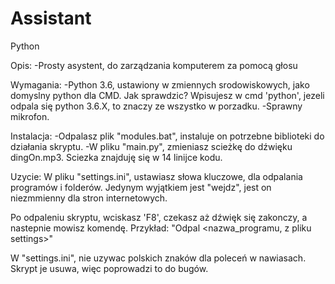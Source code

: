 # Assistant
Python

Opis:
-Prosty asystent, do zarządzania komputerem za pomocą głosu 

Wymagania:
-Python 3.6, ustawiony w zmiennych srodowiskowych, jako domyslny python dla CMD.
Jak sprawdzic? Wpisujesz w cmd 'python', jezeli odpala się python 3.6.X, to znaczy ze wszystko w porzadku.
-Sprawny mikrofon.

Instalacja:
-Odpalasz plik "modules.bat", instaluje on potrzebne biblioteki do działania skryptu.
-W pliku "main.py", zmieniasz scieżkę do dźwięku dingOn.mp3. Sciezka znajduję się w 14 linijce kodu.

Uzycie:
W pliku "settings.ini", ustawiasz słowa kluczowe, dla odpalania programów i folderów. Jedynym wyjątkiem jest "wejdz", jest on niezmmienny dla
stron internetowych.

Po odpaleniu skryptu, wciskasz 'F8', czekasz aż dźwięk się zakonczy, a nastepnie mowisz komendę. Przykład:
"Odpal <nazwa_programu, z pliku settings>"

W "settings.ini", nie uzywac polskich znaków dla poleceń w nawiasach. Skrypt je usuwa, więc poprowadzi to do bugów.
